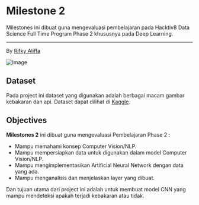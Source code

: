 # Milestone 2

Milestones ini dibuat guna mengevaluasi pembelajaran pada Hacktiv8 Data Science Full Time Program Phase 2 khususnya pada Deep Learning.

---

By [Rifky Aliffa](https://github.com/Penzragon)

![Image](https://upload.wikimedia.org/wikipedia/commons/thumb/a/a6/The_Rim_Fire_in_the_Stanislaus_National_Forest_near_in_California_began_on_Aug._17%2C_2013-0004.jpg/1200px-The_Rim_Fire_in_the_Stanislaus_National_Forest_near_in_California_began_on_Aug._17%2C_2013-0004.jpg)

## Dataset

Pada project ini dataset yang digunakan adalah berbagai macam gambar kebakaran dan api. Dataset dapat dilihat di [Kaggle](https://www.kaggle.com/datasets/phylake1337/fire-dataset).

## Objectives

**Milestones 2** ini dibuat guna mengevaluasi Pembelajaran Phase 2 :

- Mampu memahami konsep Computer Vision/NLP.
- Mampu mempersiapkan data untuk digunakan dalam model Computer Vision/NLP.
- Mampu mengimplementasikan Artificial Neural Network dengan data yang ada.
- Mampu menganalisis dan menjelaskan layer yang dibuat.

Dan tujuan utama dari project ini adalah untuk membuat model CNN yang mampu mendeteksi apakah terjadi kebakaran atau tidak.
